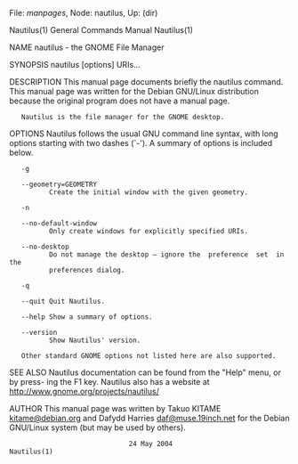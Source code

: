 File: *manpages*,  Node: nautilus,  Up: (dir)

Nautilus(1)                 General Commands Manual                Nautilus(1)



NAME
       nautilus - the GNOME File Manager

SYNOPSIS
       nautilus [options] URIs...

DESCRIPTION
       This  manual  page  documents briefly the nautilus command. This manual
       page was written for the  Debian  GNU/Linux  distribution  because  the
       original program does not have a manual page.

       Nautilus is the file manager for the GNOME desktop.

OPTIONS
       Nautilus  follows  the usual GNU command line syntax, with long options
       starting with two dashes (`-'). A summary of options is included below.

       -g

       --geometry=GEOMETRY
              Create the initial window with the given geometry.

       -n

       --no-default-window
              Only create windows for explicitly specified URIs.

       --no-desktop
              Do not manage the desktop — ignore the  preference  set  in  the
              preferences dialog.

       -q

       --quit Quit Nautilus.

       --help Show a summary of options.

       --version
              Show Nautilus' version.

       Other standard GNOME options not listed here are also supported.

SEE ALSO
       Nautilus  documentation can be found from the "Help" menu, or by press-
       ing   the   F1    key.    Nautilus    also    has    a    website    at
       http://www.gnome.org/projects/nautilus/

AUTHOR
       This  manual  page  was written by Takuo KITAME <kitame@debian.org> and
       Dafydd Harries <daf@muse.19inch.net> for the  Debian  GNU/Linux  system
       (but may be used by others).



                                  24 May 2004                      Nautilus(1)
